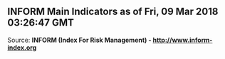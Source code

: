 ## INFORM Main Indicators as of Fri, 09 Mar 2018 03:26:47 GMT

Source: **INFORM (Index For Risk Management) - http://www.inform-index.org**